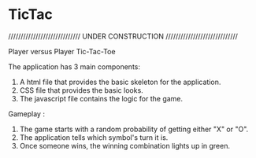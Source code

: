 # TicTac
/////////////////////////////  UNDER CONSTRUCTION  /////////////////////////////

Player versus Player Tic-Tac-Toe

The application has 3 main components: 

1. A html file that provides the basic skeleton for the application.
2. CSS file that provides the basic looks.
3. The javascript file contains the logic for the game. 


Gameplay :

1. The game starts with a random probability of getting either "X" or "O".
2. The application tells which symbol's turn it is.
3. Once someone wins, the winning combination lights up in green.
